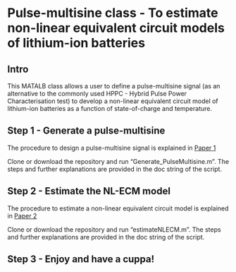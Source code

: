 # Pulse-multisine class - To estimate non-linear equivalent circuit models of lithium-ion batteries


## Intro
This MATALB class allows a user to define a pulse-multisine signal (as an alternative to the commonly used HPPC - Hybrid Pulse Power Characterisation test) to develop a non-linear equivalent circuit model of lithium-ion batteries as a function of state-of-charge and temperature.

## Step 1 - Generate a pulse-multisine
The procedure to design a pulse-multisine signal is explained in [Paper 1]( https://www.sciencedirect.com/science/article/pii/S0378775316305511?casa_token=j3psTFsv61QAAAAA:R2WsiBDDyz6AVdILwqrGIv6TMKm21G8d2I-9FcbzAJIKShRsLEp6GjY1GGoNyTtQjsdxLVdmoQ)

Clone or download the repository and run “Generate_PulseMultisine.m”. The steps and further explanations are provided in the doc string of the script.

## Step 2 - Estimate the NL-ECM model
The procedure to estimate a non-linear equivalent circuit model is explained in [Paper 2]( https://www.sciencedirect.com/science/article/pii/S037877531630550X?casa_token=c9NRYDoaX00AAAAA:2hul3zvGP6A9JvKiHDUKTxpE_qjb5zY3guZ_UCpUYPcCHcYvDPN9_QiCHQB5wXYDhyfbNE8rew)

Clone or download the repository and run “estimateNLECM.m”. The steps and further explanations are provided in the doc string of the script.

## Step 3 - Enjoy and have a cuppa!
